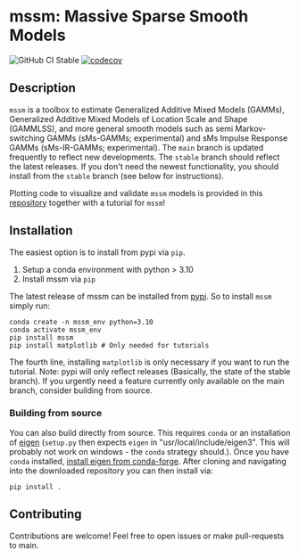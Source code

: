 # mssm: Massive Sparse Smooth Models

![GitHub CI Stable](https://github.com/jokra1/mssm/actions/workflows/python-package.yml/badge.svg?branch=stable)
[![codecov](https://codecov.io/gh/JoKra1/mssm/graph/badge.svg?token=B2NZBO4XJ3)](https://codecov.io/gh/JoKra1/mssm)

## Description

``mssm`` is a toolbox to estimate Generalized Additive Mixed Models (GAMMs), Generalized Additive Mixed Models of Location Scale and Shape (GAMMLSS), and more general smooth models such as semi Markov-switching GAMMs (sMs-GAMMs; experimental) and sMs Impulse Response GAMMs (sMs-IR-GAMMs; experimental). The ``main`` branch is updated frequently to reflect new developments. The ``stable`` branch should reflect the latest releases. If you don't need the newest functionality, you should install from the ``stable`` branch (see below for instructions).

Plotting code to visualize and validate `mssm` models is provided in this [repository](https://github.com/JoKra1/mssm_tutorials) together with a tutorial for `mssm`!

## Installation

The easiest option is to install from pypi via ``pip``.

1) Setup a conda environment with python > 3.10
2) Install mssm via ``pip``

The latest release of mssm can be installed from [pypi](https://pypi.org/project/mssm/#description). So to install ``mssm`` simply run:

```
conda create -n mssm_env python=3.10
conda activate mssm_env
pip install mssm
pip install matplotlib # Only needed for tutorials
```

The fourth line, installing ``matplotlib`` is only necessary if you want to run the tutorial. Note: pypi will only reflect releases (Basically, the state of the stable branch). If you urgently need a feature currently only available on the main branch, consider building from source.

### Building from source

You can also build directly from source. This requires ``conda`` or an installation of [eigen](https://eigen.tuxfamily.org/index.php?title=Main_Page) (``setup.py`` then expects ``eigen`` in "usr/local/include/eigen3". This will probably not work on windows - the ``conda`` strategy should.). Once you have ``conda`` installed,
[install eigen from conda-forge](https://anaconda.org/conda-forge/eigen). After cloning and navigating into the downloaded repository you can then install via:

```
pip install .
```

## Contributing

Contributions are welcome! Feel free to open issues or make pull-requests to main.
